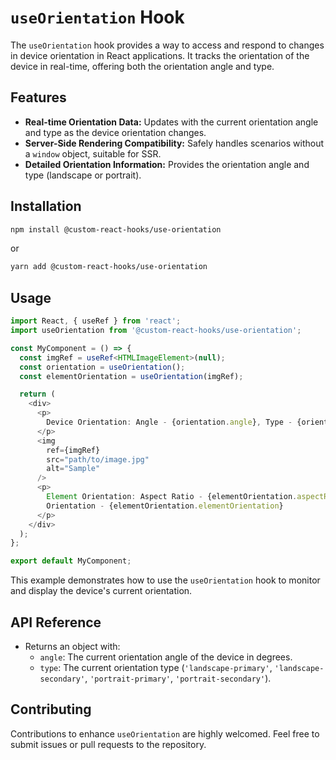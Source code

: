 # `useOrientation` Hook

The `useOrientation` hook provides a way to access and respond to changes in device orientation in React applications. It tracks the orientation of the device in real-time, offering both the orientation angle and type.

## Features

- **Real-time Orientation Data:** Updates with the current orientation angle and type as the device orientation changes.
- **Server-Side Rendering Compatibility:** Safely handles scenarios without a `window` object, suitable for SSR.
- **Detailed Orientation Information:** Provides the orientation angle and type (landscape or portrait).

## Installation

```bash
npm install @custom-react-hooks/use-orientation
```

or

```bash
yarn add @custom-react-hooks/use-orientation
```

## Usage

```typescript
import React, { useRef } from 'react';
import useOrientation from '@custom-react-hooks/use-orientation';

const MyComponent = () => {
  const imgRef = useRef<HTMLImageElement>(null);
  const orientation = useOrientation();
  const elementOrientation = useOrientation(imgRef);

  return (
    <div>
      <p>
        Device Orientation: Angle - {orientation.angle}, Type - {orientation.type}
      </p>
      <img
        ref={imgRef}
        src="path/to/image.jpg"
        alt="Sample"
      />
      <p>
        Element Orientation: Aspect Ratio - {elementOrientation.aspectRatio?.toFixed(2)},
        Orientation - {elementOrientation.elementOrientation}
      </p>
    </div>
  );
};

export default MyComponent;
```

This example demonstrates how to use the `useOrientation` hook to monitor and display the device's current orientation.

## API Reference

- Returns an object with:
  - `angle`: The current orientation angle of the device in degrees.
  - `type`: The current orientation type (`'landscape-primary'`, `'landscape-secondary'`, `'portrait-primary'`, `'portrait-secondary'`).

## Contributing

Contributions to enhance `useOrientation` are highly welcomed. Feel free to submit issues or pull requests to the repository.